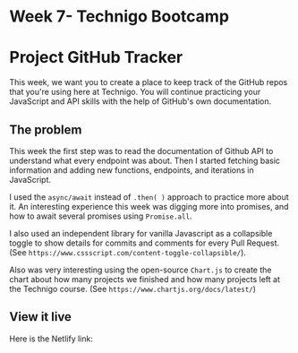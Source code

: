 # Week 7- Technigo Bootcamp

# Project GitHub Tracker

This week, we want you to create a place to keep track of the GitHub repos that you're using here at Technigo. You will continue practicing your JavaScript and API skills with the help of GitHub's own documentation.

## The problem

This week the first step was to read the documentation of Github API to understand what every endpoint was about. Then I started fetching basic information and adding new functions, endpoints, and iterations in JavaScript. 

I used the `async/await` instead of `.then( )` approach to practice more about it. An interesting experience this week was digging more into promises, and how to await several promises using `Promise.all`.

I also used an independent library for vanilla Javascript as a collapsible toggle to show details for commits and comments for every Pull Request. (See `https://www.cssscript.com/content-toggle-collapsible/`).

Also was very interesting using the open-source `Chart.js` to create the chart about how many projects we finished and how many projects left at the Technigo course. (See `https://www.chartjs.org/docs/latest/`)

## View it live

Here is the Netlify link: 
